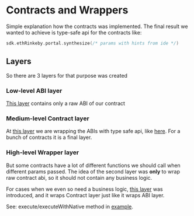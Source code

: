 # Contracts and Wrappers

Simple explanation how the contracts was implemented.
The final result we wanted to achieve is type-safe api
for the contracts like:
```kotlin
sdk.ethRinkeby.portal.synthesize(/* params with hints from ide */)
```

## Layers
So there are 3 layers for that purpose was created

### Low-level ABI layer
[This layer](contract/abi) contains only a raw ABI of our contract

### Medium-level Contract layer
At [this layer](contract) we are wrapping the ABIs with type safe api, like
[here](contract/TokenContract.kt). 
For a bunch of contracts it is a final layer.

### High-level Wrapper layer
But some contracts have a lot of different functions we should
call when different params passed. The idea of the second layer
was **only** to wrap raw contract abi, so it should not contain
any business logic.

For cases when we even so need a business logic, [this layer](wrapper)
was introduced, and it wraps Contract layer just like it wraps ABI layer.

See: execute/executeWithNative method in [example](wrapper/SwapWrapper.kt).
